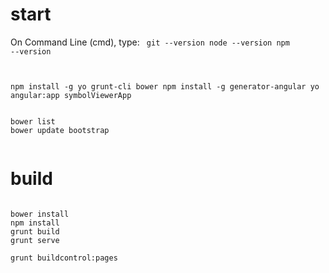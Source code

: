 # start

On Command Line (cmd), type:
<code>
git --version
node --version
npm --version

npm install -g yo grunt-cli bower
npm install -g generator-angular 
yo angular:app symbolViewerApp
</code>


<code>
bower list
bower update bootstrap

</code>


# build

<code>
bower install
npm install
grunt build
grunt serve <br>
grunt buildcontrol:pages <br>
</code>

